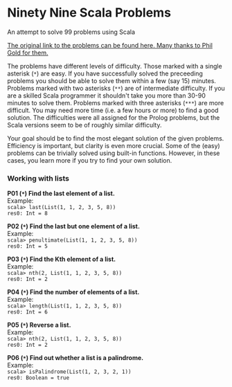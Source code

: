 # Ninety Nine Scala Problems
An attempt to solve 99 problems using Scala

[The original link to the problems can be found here. Many thanks to Phil Gold for them.](http://aperiodic.net/phil/scala/s-99/)

The problems have different levels of difficulty. Those marked with a single asterisk (`*`) are easy. If you have successfully solved the
preceeding problems you should be able to solve them within a few (say 15) minutes. Problems marked with two asterisks (`**`) are of intermediate difficulty.
If you are a skilled Scala programmer it shouldn't take you more than 30-90 minutes to solve them. Problems marked with three asterisks (`***`) are more difficult.
You may need more time (i.e. a few hours or more) to find a good solution. The difficulties were all assigned for the Prolog problems, but the Scala versions seem
to be of roughly similar difficulty.

Your goal should be to find the most elegant solution of the given problems. Efficiency is important, but clarity is even more crucial. Some of the (easy) problems
can be trivially solved using built-in functions. However, in these cases, you learn more if you try to find your own solution.

### Working with lists

**P01 (`*`) Find the last element of a list.**  
Example:  
```scala> last(List(1, 1, 2, 3, 5, 8))```  
```res0: Int = 8```  

**P02 (`*`) Find the last but one element of a list.**  
Example:  
```scala> penultimate(List(1, 1, 2, 3, 5, 8))```  
```res0: Int = 5```  

**P03 (`*`) Find the Kth element of a list.**  
Example:  
```scala> nth(2, List(1, 1, 2, 3, 5, 8))```  
```res0: Int = 2```  

**P04 (`*`) Find the number of elements of a list.**  
Example:  
```scala> length(List(1, 1, 2, 3, 5, 8))```  
```res0: Int = 6```  

**P05 (`*`) Reverse a list.**  
Example:  
```scala> nth(2, List(1, 1, 2, 3, 5, 8))```  
```res0: Int = 2```  

**P06 (`*`) Find out whether a list is a palindrome.**  
Example:  
```scala> isPalindrome(List(1, 2, 3, 2, 1))```  
```res0: Boolean = true```  